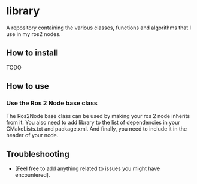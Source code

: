 # library

A repository containing the various classes, functions and algorithms that I use in my ros2 nodes.

## How to install

TODO

## How to use

### Use the Ros 2 Node base class

The Ros2Node base class can be used by making your ros 2 node inherits from it. You also need to add library to the list of dependencies in your CMakeLists.txt and package.xml. And finally, you need to include it in the header of your node.

## Troubleshooting

- [Feel free to add anything related to issues you might have encountered].

